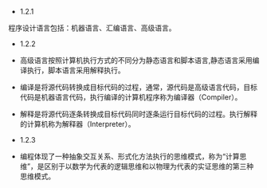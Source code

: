 - 1.2.1

程序设计语言包括：机器语言、汇编语言、高级语言。
- 1.2.2

- 高级语言按照计算机执行方式的不同分为静态语言和脚本语言,静态语言采用编译执行，脚本语言采用解释执行。
- 编译是将源代码转换成目标代码的过程，通常，源代码是高级语言代码，目标代码是机器语言代码，执行编译的计算机程序称为编译器（Compiler）。
- 解释是将源代码逐条转换成目标代码同时逐条运行目标代码的过程。执行解释的计算机称为解释器（Interpreter）。

- 1.2.3
- 编程体现了一种抽象交互关系、形式化方法执行的思维模式，称为“计算思维”，是区别于以数学为代表的逻辑思维和以物理为代表的实证思维的第三种思维模式。
